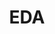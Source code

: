 ---
layout: list
title: EDA
slug: eda
category: data
menu: false
order: 3
description: >
  EDA프로젝트 및 EDA를 위한 정보 전달 공간입니다.
---